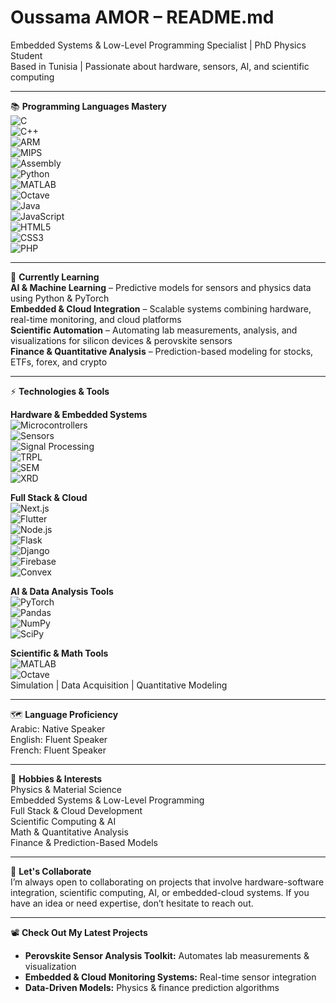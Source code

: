# Oussama AMOR – README.md

Embedded Systems & Low-Level Programming Specialist | PhD Physics Student  
Based in Tunisia | Passionate about hardware, sensors, AI, and scientific computing

---

📚 **Programming Languages Mastery**  
![C](https://img.shields.io/badge/-C-555?style=flat&logo=c)  
![C++](https://img.shields.io/badge/-C++-00599C?style=flat&logo=c%2B%2B)  
![ARM](https://img.shields.io/badge/-ARM-555?style=flat)  
![MIPS](https://img.shields.io/badge/-MIPS-555?style=flat)  
![Assembly](https://img.shields.io/badge/-Assembly-555?style=flat)  
![Python](https://img.shields.io/badge/-Python-3776AB?style=flat&logo=python)  
![MATLAB](https://img.shields.io/badge/-MATLAB-555?style=flat)  
![Octave](https://img.shields.io/badge/-Octave-555?style=flat)  
![Java](https://img.shields.io/badge/-Java-007396?style=flat&logo=java)  
![JavaScript](https://img.shields.io/badge/-JavaScript-F7DF1E?style=flat&logo=javascript)  
![HTML5](https://img.shields.io/badge/-HTML5-E34F26?style=flat&logo=html5)  
![CSS3](https://img.shields.io/badge/-CSS3-1572B6?style=flat&logo=css3)  
![PHP](https://img.shields.io/badge/-PHP-777BB4?style=flat&logo=php)  

---

🐝 **Currently Learning**  
**AI & Machine Learning** – Predictive models for sensors and physics data using Python & PyTorch  
**Embedded & Cloud Integration** – Scalable systems combining hardware, real-time monitoring, and cloud platforms  
**Scientific Automation** – Automating lab measurements, analysis, and visualizations for silicon devices & perovskite sensors  
**Finance & Quantitative Analysis** – Prediction-based modeling for stocks, ETFs, forex, and crypto  

---

⚡ **Technologies & Tools**  

**Hardware & Embedded Systems**  
![Microcontrollers](https://img.shields.io/badge/-Microcontrollers-555?style=flat)  
![Sensors](https://img.shields.io/badge/-Sensors-555?style=flat)  
![Signal Processing](https://img.shields.io/badge/-Signal_Processing-555?style=flat)  
![TRPL](https://img.shields.io/badge/-TRPL-555?style=flat)  
![SEM](https://img.shields.io/badge/-SEM-555?style=flat)  
![XRD](https://img.shields.io/badge/-XRD-555?style=flat)  

**Full Stack & Cloud**  
![Next.js](https://img.shields.io/badge/-Next.js-000?style=flat&logo=next.js)  
![Flutter](https://img.shields.io/badge/-Flutter-02569B?style=flat&logo=flutter)  
![Node.js](https://img.shields.io/badge/-Node.js-339933?style=flat&logo=node.js)  
![Flask](https://img.shields.io/badge/-Flask-555?style=flat)  
![Django](https://img.shields.io/badge/-Django-092E20?style=flat)  
![Firebase](https://img.shields.io/badge/-Firebase-FFCA28?style=flat&logo=firebase)  
![Convex](https://img.shields.io/badge/-Convex-555?style=flat)  

**AI & Data Analysis Tools**  
![PyTorch](https://img.shields.io/badge/-PyTorch-EE4C2C?style=flat&logo=pytorch)  
![Pandas](https://img.shields.io/badge/-Pandas-555?style=flat)  
![NumPy](https://img.shields.io/badge/-NumPy-555?style=flat)  
![SciPy](https://img.shields.io/badge/-SciPy-555?style=flat)  

**Scientific & Math Tools**  
![MATLAB](https://img.shields.io/badge/-MATLAB-555?style=flat)  
![Octave](https://img.shields.io/badge/-Octave-555?style=flat)  
Simulation | Data Acquisition | Quantitative Modeling  

---

🗺️ **Language Proficiency**  
Arabic: Native Speaker  
English: Fluent Speaker  
French: Fluent Speaker  

---

🧠 **Hobbies & Interests**  
Physics & Material Science  
Embedded Systems & Low-Level Programming  
Full Stack & Cloud Development  
Scientific Computing & AI  
Math & Quantitative Analysis  
Finance & Prediction-Based Models  

---

🤝 **Let's Collaborate**  
I’m always open to collaborating on projects that involve hardware-software integration, scientific computing, AI, or embedded-cloud systems. If you have an idea or need expertise, don’t hesitate to reach out.  

---

📽️ **Check Out My Latest Projects**  
- **Perovskite Sensor Analysis Toolkit:** Automates lab measurements & visualization  
- **Embedded & Cloud Monitoring Systems:** Real-time sensor integration  
- **Data-Driven Models:** Physics & finance prediction algorithms  
